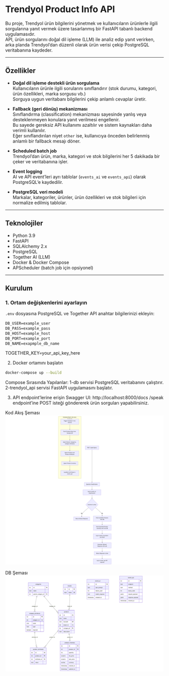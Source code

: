 # Trendyol Product Info API

Bu proje, Trendyol ürün bilgilerini yönetmek ve kullanıcıların ürünlerle ilgili sorgularına yanıt vermek üzere tasarlanmış bir FastAPI tabanlı backend uygulamasıdır.  
API, ürün sorgularını doğal dil işleme (LLM) ile analiz edip yanıt verirken, arka planda Trendyol’dan düzenli olarak ürün verisi çekip PostgreSQL veritabanına kaydeder.

---

## Özellikler

- **Doğal dil işleme destekli ürün sorgulama**  
  Kullanıcıların ürünle ilgili sorularını sınıflandırır (stok durumu, kategori, ürün özellikleri, marka sorgusu vb.)  
  Sorguya uygun veritabanı bilgilerini çekip anlamlı cevaplar üretir.

- **Fallback (geri dönüş) mekanizması**  
  Sınıflandırma (classification) mekanizması sayesinde yanlış veya desteklenmeyen konulara yanıt verilmesi engellenir.  
  Bu sayede gereksiz API kullanımı azaltılır ve sistem kaynakları daha verimli kullanılır.  
  Eğer sınıflandırılan niyet `other` ise, kullanıcıya önceden belirlenmiş anlamlı bir fallback mesajı döner.

- **Scheduled batch job**  
  Trendyol’dan ürün, marka, kategori ve stok bilgilerini her 5 dakikada bir çeker ve veritabanına işler.

- **Event logging**  
  AI ve API event’leri ayrı tablolar (`events_ai` ve `events_api`) olarak PostgreSQL’e kaydedilir.

- **PostgreSQL veri modeli**  
  Markalar, kategoriler, ürünler, ürün özellikleri ve stok bilgileri için normalize edilmiş tablolar.

---

## Teknolojiler

- Python 3.9  
- FastAPI  
- SQLAlchemy 2.x  
- PostgreSQL  
- Together AI (LLM)  
- Docker & Docker Compose  
- APScheduler (batch job için opsiyonel)

---

## Kurulum

### 1. Ortam değişkenlerini ayarlayın

`.env` dosyasına PostgreSQL ve Together API anahtar bilgilerinizi ekleyin:

```env
DB_USER=example_user
DB_PASS=example_pass
DB_HOST=example_host
DB_PORT=example_port
DB_NAME=exapmple_db_name
```
TOGETHER_KEY=your_api_key_here


2. Docker ortamını başlatın
```bash
docker-compose up --build
```
Compose Sırasında Yapılanlar:
    1-db servisi PostgreSQL veritabanını çalıştırır.
    2-trendyol_api servisi FastAPI uygulamasını başlatır.
  
3. API endpoint’lerine erişin
Swagger UI: http://localhost:8000/docs
/speak endpoint’ine POST isteği göndererek ürün sorguları yapabilirsiniz.

Kod Akış Şeması
![mermaid-diagram-2025-06-14-180259.png](images/mermaid-diagram-2025-06-14-180259.png)


DB Şeması
![mermaid-diagram-2025-06-14-180048.png](images/mermaid-diagram-2025-06-14-180048.png)